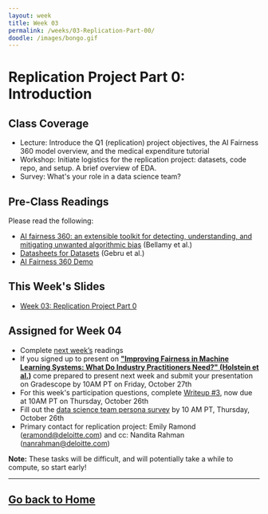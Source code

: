 ```yaml
---
layout: week
title: Week 03
permalink: /weeks/03-Replication-Part-00/
doodle: /images/bongo.gif
---
```


# Replication Project Part 0: Introduction

## Class Coverage
* Lecture: Introduce the Q1 (replication) project objectives, the AI Fairness 360 model overview, and the medical expenditure tutorial
* Workshop: Initiate logistics for the replication project: datasets, code repo, and setup. A brief overview of EDA.
* Survey: What's your role in a data science team?

## Pre-Class Readings
Please read the following:
* [AI fairness 360: an extensible toolkit for detecting, understanding, and mitigating unwanted algorithmic bias](https://arxiv.org/pdf/1810.01943.pdf) (Bellamy et al.)
* [Datasheets for Datasets](https://arxiv.org/abs/1803.09010) (Gebru et al.)
* [AI Fairness 360 Demo](https://aif360.res.ibm.com/)


## This Week's Slides
* [Week 03: Replication Project Part 0](https://github.com/deloitte-capstone/responsible-ai/blob/master/notes/week-03/Week-3-slides.pdf)

## Assigned for Week 04
* Complete [next week’s](https://deloitte-capstone.github.io/responsible-ai/weeks/04-Replication-Part-01/) readings
* If you signed up to present on [**"Improving Fairness in Machine Learning Systems: What Do Industry Practitioners Need?" (Holstein et al.)**](https://arxiv.org/pdf/1812.05239.pdf) come prepared to present next week and submit your presentation on Gradescope by 10AM PT on Friday, October 27th 
* For this week's participation questions, complete [Writeup #3](https://github.com/deloitte-capstone/responsible-ai/blob/master/notes/week-03/Writeup%20%233.pdf), now due at 10AM PT on Thursday, October 26th
* Fill out the [data science team persona survey](https://forms.gle/5Fv7XZDABVEzphQ88) by 10 AM PT, Thursday, October 26th
* Primary contact for replication project: Emily Ramond (eramond@deloitte.com) and cc: Nandita Rahman (nanrahman@deloitte.com)

**Note:** These tasks will be difficult, and will potentially take a while to compute, so start early!

---
[Go back to Home](https://deloitte-capstone.github.io/responsible-ai/)
---
